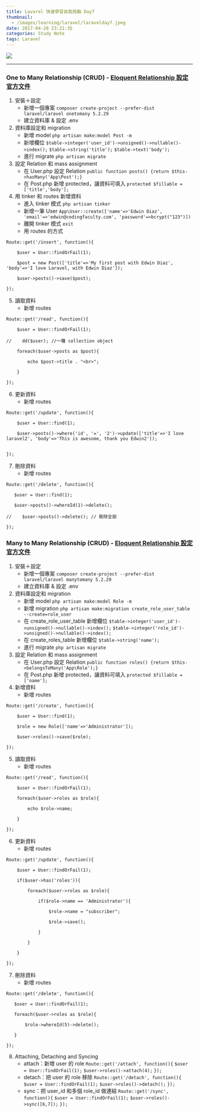 ```yaml
---
title: Lavarel 快速學習自我挑戰 Day7
thumbnail:
  - /images/learning/laravel/laravelday7.jpeg
date: 2017-04-28 23:21:35
categories: Study Note
tags: Laravel
---
```

<img src="/images/learning/laravel/laravelday7.jpeg">

***
### One to Many Relationship (CRUD) - [Eloquent Relationship 設定官方文件](https://laravel.com/docs/5.2/eloquent-relationships)
1. 安裝＋設定
    - 新增一個專案
    `composer create-project --prefer-dist laravel/laravel onetomany 5.2.29`
    - 建立資料庫 & 設定 .env
2. 資料庫設定和 migration
    - 新增 model
    `php artisan make:model Post -m`
    - 新增欄位
    `$table->integer('user_id')->unsigned()->nullable()->index();`
    `$table->string('title');`
    `$table->text('body');`
    - 進行 migrate
    `php artisan migrate`
3. 設定 Relation 和 mass assignment
    - 在 User.php 設定 Relation
    `public function posts() {return $this->hasMany('App\Post');}`
    - 在 Post.php 新增 protected，讓資料可填入
    `protected $fillable = ['title','body'];`
4. 用 tinker 和 routes 新增資料
    - 進入 tinker 模式
    `php artisan tinker`
    - 新增一筆 User
    `App\User::create(['name'=>'Edwin Diaz', 'email'=>'edwin@codingfaculty.com', 'password'=>bcrypt("123")])`
    - 離開 tinker 模式
    `exit`
    - 用 routes 的方式
```
Route::get('/insert', function(){

    $user = User::findOrFail(1);

    $post = new Post(['title'=>'My first post with Edwin Diaz', 'body'=>'I love Laravel, with Edwin Diaz']);
    
    $user->posts()->save($post);
    
});
```
5. 讀取資料
    - 新增 routes
```
Route::get('/read', function(){

    $user = User::findOrFail(1);

//    dd($user); //一種 collection object

    foreach($user->posts as $post){

        echo $post->title . "<br>";

    }

});
```
6. 更新資料
    - 新增 routes
```
Route::get('/update', function(){

    $user = User::find(1);

    $user->posts()->where('id', '=', '2')->update(['title'=>'I love laravel2', 'body'=>'This is awesome, thank you Edwin2']);


});
```
7. 刪除資料
    - 新增 routes
```
Route::get('/delete', function(){

   $user = User::find(1);

   $user->posts()->whereId(1)->delete();

//    $user->posts()->delete(); // 刪除全部

});
```
### Many to Many Relationship (CRUD) - [Eloquent Relationship 設定官方文件](https://laravel.com/docs/5.2/eloquent-relationships)
1. 安裝＋設定
    - 新增一個專案
    `composer create-project --prefer-dist laravel/laravel manytomany 5.2.29`
    - 建立資料庫 & 設定 .env
2. 資料庫設定和 migration
    - 新增 model
    `php artisan make:model Role -m`
    - 新增 migration
    `php artisan make:migration create_role_user_table --create=role_user`
    - 在 create\_role\_user_table 新增欄位
    `$table->integer('user_id')->unsigned()->nullable()->index();`
    `$table->integer('role_id')->unsigned()->nullable()->index();`
    - 在 create\_roles_table 新增欄位
    `$table->string('name');`
    - 進行 migrate
    `php artisan migrate`
3. 設定 Relation 和 mass assignment
    - 在 User.php 設定 Relation
    `public function roles() {return $this->belongsToMany('App\Role');}`
    - 在 Post.php 新增 protected，讓資料可填入
    `protected $fillable = ['name'];`
4. 新增資料
    - 新增 routes
```
Route::get('/create', function(){

    $user = User::find(1);

    $role = new Role(['name'=>'Administrator']);

    $user->roles()->save($role);

});
```
5. 讀取資料
    - 新增 routes
```
Route::get('/read', function(){

    $user = User::findOrFail(1);

    foreach($user->roles as $role){

        echo $role->name;

    }

});
```
6. 更新資料
    - 新增 routes
```
Route::get('/update', function(){

    $user = User::findOrFail(1);

    if($user->has('roles')){

        foreach($user->roles as $role){

            if($role->name == 'Administrator'){

                $role->name = "subscriber";

                $role->save();

            }

        }

    }

});
```
7. 刪除資料
    - 新增 routes
```
Route::get('/delete', function(){

   $user = User::findOrFail(1);

   foreach($user->roles as $role){

       $role->whereId(5)->delete();

   }

});
```
8. Attaching, Detaching and Syncing
    - attach：新增 user 的 role
    `Route::get('/attach', function(){`
        `$user = User::findOrFail(1);`
        `$user->roles()->attach(4);`
    `});`
    - detach：把 user 的 role 移除
    `Route::get('/detach', function(){`
        `$user = User::findOrFail(1);`
        `$user->roles()->detach();`
    `});`
    - sync：把 user\_id 和多個 role_id 做連結
    `Route::get('/sync', function(){`
        `$user = User::findOrFail(1);`
        `$user->roles()->sync([6,7]);`
    `});`

    





